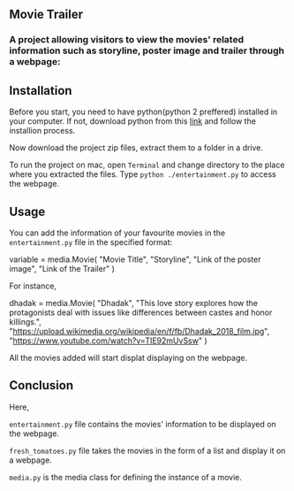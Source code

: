 ## Movie Trailer
### A project allowing visitors to view the movies' related information such as storyline, poster image and trailer through a webpage:

## Installation
Before you start, you need to have python(python 2 preffered) installed in your computer.
If not, download python from this <a href="https://www.python.org/downloads/mac-osx/">link</a> and follow the installion process.

Now download the project zip files, extract them to a folder in a drive.

To run the project on mac, open `Terminal` and change directory to the place where you extracted the files.
Type `python ./entertainment.py` to access the webpage.

## Usage
You can add the information of your favourite movies in the `entertainment.py` file in the specified format:

variable = media.Movie(
    "Movie Title",
    "Storyline",
    "Link of the poster image",
    "Link of the Trailer"
    )
    
For instance,

dhadak = media.Movie(
    "Dhadak",
    "This love story explores how the protagonists deal with issues like differences between castes and honor killings.",
    "https://upload.wikimedia.org/wikipedia/en/f/fb/Dhadak_2018_film.jpg",
    "https://www.youtube.com/watch?v=TIE92mUvSsw"
    )
    
All the movies added will start displat displaying on the webpage.

## Conclusion

Here, 

`entertainment.py` file contains the movies' information to be displayed on the webpage.

`fresh_tomatoes.py` file takes the movies in the form of a list and display it on a webpage.

`media.py` is the media class for defining the instance of a movie.
